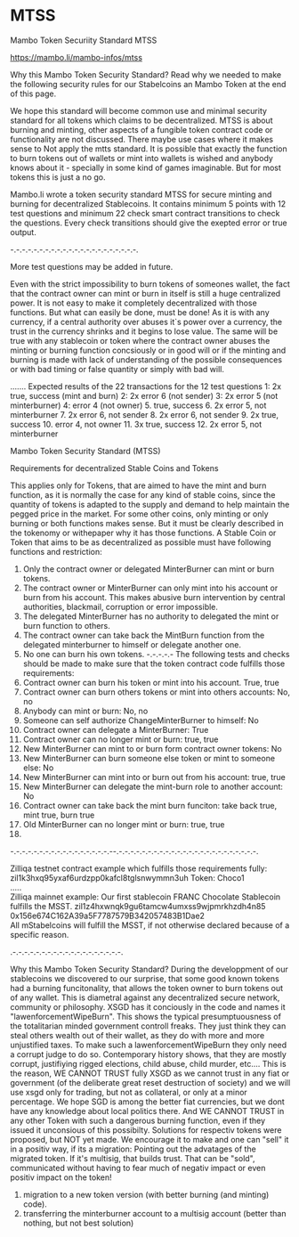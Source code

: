 # MTSS
Mambo Token Securiity Standard MTSS

https://mambo.li/mambo-infos/mtss

Why this Mambo Token Security Standard?
Read why we needed to make the following security rules for our Stabelcoins an Mambo Token at the end of this page.

We hope this standard will become common use and minimal security standard for all tokens which claims to be decentralized.
MTSS is about burning and minting, other aspects of a fungible token contract code or functionality are not discussed.
There maybe use cases where it makes sense to Not apply the mtts standard. It is possible that exactly the function to burn tokens out of wallets or mint into wallets is wished and anybody knows about it - specially in some kind of games imaginable. But for most tokens this is just a no go.

Mambo.li wrote a token security standard MTSS for secure minting and burning for decentralized Stablecoins.
It contains minimum 5 points
with 12 test questions
and minimum 22 check smart contract transitions to check the questions.
Every check transitions should give the exepted error or true output.

-.-.-.-.-.-.-.-.-.-.-.-.-.-.-.-.-.-.-.-.-.-.

More test questions may be added in future.

Even with the strict impossibility to burn tokens of someones wallet,
the fact that the contract owner can mint or burn in itself is still a huge centralized power.
It is not easy to make it completely decentralized with those functions. But what can easily be done, must be done!
As it is with any currency, if a central authority over abuses it`s power over a currency, the trust in the currency shrinks and it begins to lose value.
The same will be true with any stablecoin or token where the contract owner abuses the minting or burning function concsiously or in good will or if the minting and burning is made with lack of understanding of the possible consequences or with bad timing or false quantity or simply with bad will.

.......
Expected results of the 22 transactions for the 12 test questions
1: 2x true, success (mint and burn)
2: 2x error 6 (not sender)
3: 2x error 5 (not minterburner)
4: error 4 (not owner)
5. true, success
6. 2x error 5, not minterburner
7. 2x error 6, not sender
8. 2x error 6, not sender
9. 2x true, success
10. error 4, not owner
11. 3x true, success
12. 2x error 5, not minterburner

Mambo Token Security Standard (MTSS) <br>

Requirements for decentralized Stable Coins and Tokens <br>

This applies only for Tokens, that are aimed to have the mint and burn function, as it is normally the case for any kind of stable coins, since the quantity of tokens is adapted to the supply and demand to help maintain the pegged price in the market.
For some other coins, only minting or only burning or both functions makes sense. But it must be clearly described in the tokenomy or withepaper why it has those functions.
A Stable Coin or Token that aims to be as decentralized as possible must have following functions and restriction:
1. Only the contract owner or delegated MinterBurner can mint or burn tokens.
2. The contract owner or MinterBurner can only mint into his account or burn from his account.
This makes abusive burn intervention by central authorities, blackmail, corruption or error impossible.
3. The delegated MinterBurner has no authority to delegated the mint or burn function to others.
4. The contract owner can take back the MintBurn function from the delegated minterburner to himself or delegate another one.
5. No one can burn his own tokens.
-.-.-.-.-
The following tests and checks should be made to make sure that the token contract code fulfills those requirements:
1. Contract owner can burn his token or mint into his account. True, true
2. Contract owner can burn others tokens or mint into others accounts: No, no
3. Anybody can mint or burn: No, no
4. Someone can self authorize ChangeMinterBurner to himself: No
5. Contract owner can delegate a MinterBurner: True
6. Contract owner can no longer mint or burn: true, true
7. New MinterBurner can mint to or burn form contract owner tokens: No
8. New MinterBurner can burn someone else token or mint to someone else: No
9. New MinterBurner can mint into or burn out from his account: true, true
10. New MinterBurner can delegate the mint-burn role to another account: No
11. Contract owner can take back the mint burn funciton: take back true, mint true, burn true
12. Old MinterBurner can no longer mint or burn: true, true
13. 
-.-.-.-.-.-.-.-.-.-.-.-.-.-.-.-.-.--.-.-.-.-.-.-.-.-.-.-.-.-.-.-.-.-.-.-.-.-.-.-.-.-.

Zilliqa testnet contract example which fulfills those requirements fully:<br>
zil1k3hxq95yxaf6urdzpp0kafcl8tglsnwymmn3uh
Token: Choco1 <br>
.....<br>
Zilliqa mainnet example:
Our first stablecoin FRANC Chocolate Stablecoin fulfills the MSST.
zil1z4hxwnqk9gu6tamcw4umxss9wjpmrkhzdh4n85 <br>
0x156e674C162A39a5F7787579B342057483B1Dae2 <br>
All mStabelcoins will fulfill the MSST, if not otherwise declared because of a specific reason.

.-.-.-.-.-.-.-.-.-.-.-.-.-.-.-.-.-.-.-.

Why this Mambo Token Security Standard?
During the developpment of our stablecoins we discovered to our surprise, that some good known tokens had a burning funcitonality, that allows the token owner to burn tokens out of any wallet.
This is diametral against any decentralized secure network, community or philosophy.
XSGD has it conciously in the code and names it "lawenforcementWipeBurn". This shows the typical presumptuousness of the totalitarian minded government controll freaks.
They just think they can steal others wealth out of their wallet, as they do with more and more unjustified taxes. To make such a lawenforcementWipeBurn they only need a corrupt judge to do so. Contemporary history shows, that they are mostly corrupt, justifiying rigged elections, child abuse, child murder, etc....
This is the reason, WE CANNOT TRUST fully XSGD as we cannot trust in any fiat or government (of the deliberate great reset destruction of society) and we will use xsgd only for trading, but not as collateral, or only at a minor percentage. We hope SGD is among the better fiat currencies, but we dont have any knowledge about local politics there.
And WE CANNOT TRUST in any other Token with such a dangerous burning function, even if they issued it unconsious of this possibilty.
Solutions for respectiv tokens were proposed, but NOT yet made.
We encourage it to make and one can "sell" it in a positiv way, if its a migration: Pointing out the advatages of the migrated token.
If it's multisig, that builds trust. That can be "sold", communicated without having to fear much of negativ impact or even positiv impact on the token!
1. migration to a new token version (with better burning (and minting) code).
2. transferring the minterburner account to a multisig account (better than nothing, but not best solution)
